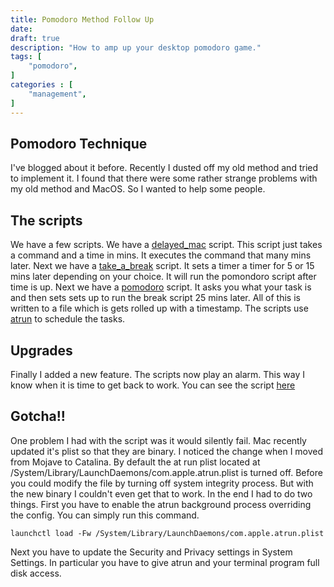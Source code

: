 ```yaml
---
title: Pomodoro Method Follow Up
date: 
draft: true
description: "How to amp up your desktop pomodoro game."
tags: [
    "pomodoro",
]
categories : [
    "management",
]
---
```

## Pomodoro Technique
I've blogged about it before.
Recently I dusted off my old method and tried to implement it.
I found that there were some rather strange problems with my old method and MacOS.
So I wanted to help some people.

## The scripts
We have a few scripts.
We have a [delayed_mac](https://github.com/charltonaustin/dotfiles/blob/master/bin/delayed_mac) script.
This script just takes a command and a time in mins.
It executes the command that many mins later.
Next we have a [take_a_break](https://github.com/charltonaustin/dotfiles/blob/master/bin/take_a_break) script.
It sets a timer a timer for 5 or 15 mins later depending on your choice.
It will run the pomondoro script after time is up.
Next we have a [pomodoro](https://github.com/charltonaustin/dotfiles/blob/master/bin/pomodoro) script.
It asks you what your task is and then sets sets up to run the break script 25 mins later.
All of this is written to a file which is gets rolled up with a timestamp.
The scripts use [atrun](https://www.freebsd.org/cgi/man.cgi?query=atrun&sektion=8) to schedule the tasks.


## Upgrades
Finally I added a new feature.
The scripts now play an alarm.
This way I know when it is time to get back to work.
You can see the script [here](https://github.com/charltonaustin/dotfiles/blob/master/bin/play_alarm)

## Gotcha!!
One problem I had with the script was it would silently fail.
Mac recently updated it's plist so that they are binary.
I noticed the change when I moved from Mojave to Catalina.
By default the at run plist located at /System/Library/LaunchDaemons/com.apple.atrun.plist is turned off.
Before you could modify the file by turning off system integrity process.
But with the new binary I couldn't even get that to work.
In the end I had to do two things.
First you have to enable the atrun background process overriding the config.
You can simply run this command.

`launchctl load -Fw /System/Library/LaunchDaemons/com.apple.atrun.plist`

Next you have to update the Security and Privacy settings in System Settings.
In particular you have to give atrun and your terminal program full disk access.
